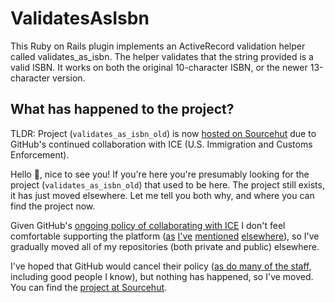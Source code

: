 # ValidatesAsIsbn

This Ruby on Rails plugin implements an ActiveRecord validation helper
called validates_as_isbn. The helper validates that the string provided
is a valid ISBN. It works on both the original 10-character ISBN, or
the newer 13-character version.

## What has happened to the project?

TLDR: Project (`validates_as_isbn_old`) is now [hosted on Sourcehut](https://code.deeden.co.uk/validates_as_isbn_old) due to GitHub's continued collaboration with ICE (U.S. Immigration and Customs Enforcement).

Hello :wave:, nice to see you! If you're here you're presumably looking for the project (`validates_as_isbn_old`) that used to be here. The project still exists, it has just moved elsewhere. Let me tell you both why, and where you can find the project now.

Given GitHub's [ongoing policy of collaborating with ICE](https://thenextweb.com/politics/2019/10/09/github-microsoft-trump-ice-contract/) I don't feel comfortable supporting the platform ([as](https://deeden.co.uk/notes/2019/10/24/085956/) [I've](https://deeden.co.uk/notes/2019/11/15/094544/) [mentioned](https://deeden.co.uk/notes/2019/11/20/160118/) [elsewhere](https://deeden.co.uk/notes/2020/04/14/165427/)), so I've gradually moved all of my repositories (both private and public) elsewhere.

I've hoped that GitHub would cancel their policy ([as do many of the staff](https://www.washingtonpost.com/context/letter-from-github-employees-to-ceo-about-the-company-s-ice-contract/fb280de9-2bc3-40d5-b1a5-e3b954bf0d25/), including good people I know), but nothing has happened, so I've moved. You can find the [project at Sourcehut](https://code.deeden.co.uk/validates_as_isbn_old).